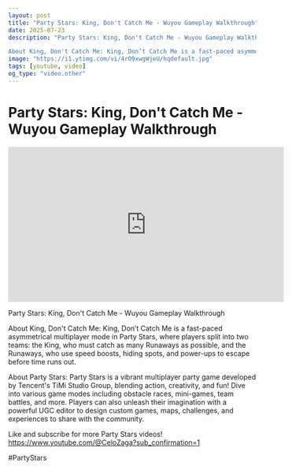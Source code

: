 ```yaml
---
layout: post
title: "Party Stars: King, Don't Catch Me - Wuyou Gameplay Walkthrough"
date: 2025-07-23
description: "Party Stars: King, Don't Catch Me - Wuyou Gameplay Walkthrough

About King, Don't Catch Me: King, Don’t Catch Me is a fast-paced asymmetrical multiplaye..."
image: "https://i1.ytimg.com/vi/4rO9xwgWjeU/hqdefault.jpg"
tags: [youtube, video]
og_type: "video.other"
---
```


<script type="application/ld+json">
{
  "@context": "http://schema.org",
  "@type": "VideoObject",
  "name": "Party Stars: King, Don't Catch Me - Wuyou Gameplay Walkthrough",
  "description": "Party Stars: King, Don't Catch Me - Wuyou Gameplay Walkthrough\n\nAbout King, Don't Catch Me: King, Don\u2019t Catch Me is a fast-paced asymmetrical multiplayer mode in Party Stars, where players split into two teams: the King, who must catch as many Runaways as possible, and the Runaways, who use speed boosts, hiding spots, and power-ups to escape before time runs out.\n\nAbout Party Stars: Party Stars is a vibrant multiplayer party game developed by Tencent's TiMi Studio Group, blending action, creativity, and fun! Dive into various game modes including obstacle races, mini-games, team battles, and more. Players can also unleash their imagination with a powerful UGC editor to design custom games, maps, challenges, and experiences to share with the community.\n\nLike and subscribe for more Party Stars videos! https://www.youtube.com/@CeloZaga?sub_confirmation=1\n\n#PartyStars",
  "thumbnailUrl": "https://i1.ytimg.com/vi/4rO9xwgWjeU/hqdefault.jpg",
  "uploadDate": "2025-07-23T22:25:19",
  "embedUrl": "https://www.youtube.com/embed/4rO9xwgWjeU",
  "publisher": {
    "@type": "Person",
    "name": "Celo Zaga"
  },
  "mainEntityOfPage": {
    "@type": "WebPage",
    "@id": "https://celozaga.github.io/2025/07/23/party-stars:-king,-don't-catch-me---wuyou-gameplay-walkthrough-4rO9xwgWjeU.html"
  },
  "duration": "PT0M0S"
}
</script>

<script type="application/ld+json">
{
  "@context": "http://schema.org",
  "@type": "BlogPosting",
  "headline": "Party Stars: King, Don't Catch Me - Wuyou Gameplay Walkthrough",
  "image": "https://i1.ytimg.com/vi/4rO9xwgWjeU/hqdefault.jpg",
  "publisher": {
    "@type": "Person",
    "name": "Celo Zaga"
  },
  "url": "https://celozaga.github.io/2025/07/23/party-stars:-king,-don't-catch-me---wuyou-gameplay-walkthrough-4rO9xwgWjeU.html",
  "datePublished": "2025-07-23T22:25:19",
  "dateCreated": "2025-07-23T22:25:19",
  "dateModified": "2025-07-23T22:25:19",
  "description": "Party Stars: King, Don't Catch Me - Wuyou Gameplay Walkthrough\n\nAbout King, Don't Catch Me: King, Don\u2019t Catch Me is a fast-paced asymmetrical multiplaye...",
  "author": {
    "@type": "Person",
    "name": "Celo Zaga"
  },
  "mainEntityOfPage": {
    "@type": "WebPage",
    "@id": "https://celozaga.github.io/2025/07/23/party-stars:-king,-don't-catch-me---wuyou-gameplay-walkthrough-4rO9xwgWjeU.html"
  }
}
</script>

<h1 class="youtube-post-title">Party Stars: King, Don't Catch Me - Wuyou Gameplay Walkthrough</h1>

<iframe width="560" height="315" src="https://www.youtube.com/embed/4rO9xwgWjeU" class="youtube-post-embed" frameborder="0" allowfullscreen></iframe>

<p class="youtube-post-description">Party Stars: King, Don't Catch Me - Wuyou Gameplay Walkthrough

About King, Don't Catch Me: King, Don’t Catch Me is a fast-paced asymmetrical multiplayer mode in Party Stars, where players split into two teams: the King, who must catch as many Runaways as possible, and the Runaways, who use speed boosts, hiding spots, and power-ups to escape before time runs out.

About Party Stars: Party Stars is a vibrant multiplayer party game developed by Tencent's TiMi Studio Group, blending action, creativity, and fun! Dive into various game modes including obstacle races, mini-games, team battles, and more. Players can also unleash their imagination with a powerful UGC editor to design custom games, maps, challenges, and experiences to share with the community.

Like and subscribe for more Party Stars videos! https://www.youtube.com/@CeloZaga?sub_confirmation=1

#PartyStars</p>
